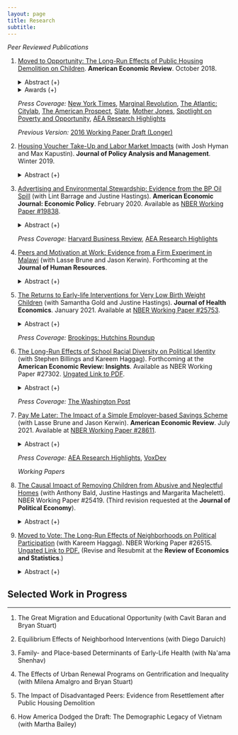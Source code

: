 ```yaml
---
layout: page
title: Research
subtitle: 
---
```


<!-- ## Research -->
<!-- ---- -->

*Peer Reviewed Publications*

1. [Moved to Opportunity: The Long-Run Effects of Public Housing Demolition on Children](https://www.aeaweb.org/articles?id=10.1257/aer.20161352). **American Economic Review**. October 2018.

   <details><summary> Abstract (+) </summary>
   
   <blockquote>
   <p align="justify"> This paper provides new evidence on the effects of moving out of disadvantaged neighborhoods on the long-run outcomes of children. I study public housing demolitions in Chicago, which forced low-income households to relocate to less disadvantaged neighborhoods using housing vouchers. Specifically, I compare young adult outcomes of displaced children to their peers who lived in nearby public housing that was not demolished. Displaced children are more likely to be employed and earn more in young adulthood. I also find that displaced children have fewer violent crime arrests. Children displaced at young ages have lower high school dropout rates.<br></p> </blockquote>   
   </details>
   
   <details><summary> Awards (+)</summary><br>
   <ul>
      <li>2017 Dorothy S. Thomas Award by the Population Association of America </li>
      <li>2017 Dissertation Prize by the Human Capital and Economic Opportunity (HCEO) Global Working Group </li>
      <li>2015 Parker Prize by the Department of Economics at University of Michigan </li>
   </ul>
   </details>   
  
   *Press Coverage:* [New York Times](http://www.nytimes.com/2016/03/27/upshot/growing-up-in-a-bad-neighborhood-does-more-harm-than-we-thought.html), [Marginal Revolution](http://marginalrevolution.com/marginalrevolution/2016/03/americas-poor-move-around-enough.html), [The Atlantic: Citylab](http://www.citylab.com/housing/2016/03/what-demolitions-of-chicagos-projects-in-1990-reveal-about-housing-vouchers/475809/), [The American Prospect](http://prospect.org/article/when-poor-move-do-they-move), [Slate](http://www.slate.com/blogs/xx_factor/2016/04/08/getting_poor_kids_out_of_poor_neighborhoods_helps_even_more_than_we_thought.html), [Mother Jones](http://www.motherjones.com/kevin-drum/2016/03/moving-kids-out-bad-neighborhoods-big-deal), [Spotlight on Poverty and Opportunity](http://spotlightonpoverty.org/spotlight-exclusives/big-benefits-moving-better-neighborhood/), [AEA Research Highlights](https://www.aeaweb.org/research/public-housing-demolition-forced-relocation-impact-employment-earnings)
   
   *Previous Version:* [2016 Working Paper Draft (Longer)](http://www.ericchyn.com/files/Chyn_Moved_to_Opportunity.pdf)

2. [Housing Voucher Take-Up and Labor Market Impacts](https://onlinelibrary.wiley.com/doi/10.1002/pam.22104) (with Josh Hyman and Max Kapustin). **Journal of Policy Analysis and Management**. Winter 2019.

   <details><summary> Abstract (+) </summary>
   <blockquote> <p align="justify"> Low participation rates in government assistance programs are a major policy concern in the United States. This paper studies take‐up of Section 8 housing vouchers, a program in which take‐up rates are quite low among interested and eligible households. We link 18,109 households in Chicago that were offered vouchers through a lottery to administrative data and study how baseline employment, earnings, public assistance, arrests, residential location, and children's academic performance predict take‐up. Our analysis finds mixed evidence of whether the most disadvantaged or distressed households face the largest barriers to program participation. We also study the causal impact of peer behavior on take‐up by exploiting idiosyncratic variation in the timing of voucher offers. We find that the probability of lease‐up increases with the number of neighbors who recently received voucher offers. Finally, we explore the policy implications of increasing housing voucher take‐up by applying reweighting methods to existing causal impact estimates of voucher receipt. This analysis suggests that greater utilization of vouchers may lead to larger reductions in labor market activity. Differences in take‐up rates across settings may be important to consider when assessing the external validity of studies identifying the effects of public assistance programs.<br></p> </blockquote>   
   </details>
   
3. [Advertising and Environmental Stewardship: Evidence from the BP Oil Spill](https://www.aeaweb.org/articles?id=10.1257/pol.20160555) (with Lint Barrage and Justine Hastings). **American Economic Journal: Economic Policy**. February 2020. Available as [NBER Working Paper #19838](http://www.nber.org/papers/w19838). 

   <details><summary> Abstract (+) </summary>
   
   <blockquote>
   <p align="justify"> This paper explores whether private markets can incentivize environmental stewardship. We examine the consumer response to the 2010 BP oil spill and test how BP's investment in the 2000-2008 "Beyond Petroleum" green advertising campaign affected this response. We find evidence consistent with consumer punishment: BP station margins and volumes declined by 2.9 cents per gallon and 4.2 percent, respectively, in the month after the spill. However, pre-spill advertising significantly dampened the price response, and may have reduced brand switching by BP stations. These results indicate that firms may have incentives to engage in green advertising without investments in environmental stewardship.<br></p> </blockquote>   
   </details>

   *Press Coverage:* [Harvard Business Review](https://hbr.org/2014/02/study-green-advertising-helped-bp-recover-from-the-deepwater-horizon-spill), [AEA Research Highlights](https://www.aeaweb.org/research/bp-oil-spill-advertising)
   
4. [Peers and Motivation at Work: Evidence from a Firm Experiment in Malawi](http://www.ericchyn.com/files/Brune_Chyn_and_Kerwin_PeerEffects_Latest.pdf) (with Lasse Brune and Jason Kerwin). Forthcoming at the **Journal of Human Resources**.

   <details><summary> Abstract (+) </summary>
   
   <blockquote>
   <p align="justify"> This paper studies workplace peer effects by randomly varying work assignments at a tea estate in Malawi. We find that increasing mean peer ability by 10 percent raises productivity by 0.3 percent. This effect is driven by the responses of women. Neither production nor compensation externalities cause the effect because workers receive piece rates and do not work in teams. Additional analyses provide no support for learning or socialization as mechanisms. Instead, peer effects appear to operate through "motivation": given the choice to be reassigned, most workers prefer working near high-ability co-workers because these peers motivate them to work harder.<br></p> </blockquote>   
   </details>

5. [The Returns to Early-life Interventions for Very Low Birth Weight Children](https://www.sciencedirect.com/science/article/pii/S0167629620310468) (with Samantha Gold and Justine Hastings). **Journal of Health Economics**. January 2021. Available at [NBER Working Paper #25753](https://www.nber.org/papers/w25753).

   <details><summary> Abstract (+) </summary>
   <blockquote>
   <p align="justify"> 
   We use comprehensive administrative data from Rhode Island to measure the impact of early-life interventions for low birth weight newborns on later-life outcomes. We use a regression discontinuity design based on the 1,500-gram threshold for Very Low Birth Weight (VLBW) status. We show that threshold crossing causes more intense in-hospital care, in line with prior studies. Threshold crossing also causes a 0.34 standard deviation increase in test scores in elementary and middle school, a 17.1 percentage point increase in the probability of college enrollment, and a $66,997 decrease in social program expenditures by age 14. We explore potential mechanisms driving impacts.
   <br></p> </blockquote>   
   </details>
   
   *Press Coverage:* [Brookings: Hutchins Roundup](https://www.brookings.edu/blog/up-front/2019/04/18/hutchins-roundup-early-childhood-health-investments-knowledge-diffusion-and-more/)
   
6. [The Long-Run Effects of School Racial Diversity on Political Identity](https://www.aeaweb.org/articles?id=10.1257/aeri.20200336&&) (with Stephen Billings and Kareem Haggag). Forthcoming at the **American Economic Review: Insights**. Available as NBER Working Paper #27302. [Ungated Link to PDF](https://www.ericchyn.com/files/BCH_School_Racial_Diversity_Political_Identity_AERI_Final_with_Stars.pdf).

   <details><summary> Abstract (+) </summary>
   <blockquote>
   <p align="justify"> 
   How do early-life experiences shape political identity? In this paper, we study how a shock to the social lives of youth affected their party affiliation in adulthood. Specifically, we examine the end of race-based busing in Charlotte-Mecklenburg schools (CMS), an event that led to large changes in school racial composition. Using linked administrative data, we compare party affiliation for students who had lived on opposite sides of newly drawn school boundaries. We find that a 10-percentage point increase in the share of minorities in a student's assigned school decreased their likelihood of registering as a Republican by 8.8 percent. Consistent with the contact hypothesis, this impact is entirely driven by white students (a 12 percent decrease). This effect size is roughly 16 percent of the correlation between parents and their children's party affiliations. Finally, consistent with this change reflecting underlying partisan identity, we find no significant effect on voter registration likelihood. Together these results suggest that schools in childhood play an important role in shaping partisanship.
   <br></p> </blockquote>   
   </details>
   
   *Press Coverage:* [The Washington Post](https://www.washingtonpost.com/business/2020/06/12/white-students-exposed-more-minority-peers-are-less-likely-register-republicans/)
   
7. [Pay Me Later: The Impact of a Simple Employer-based Savings Scheme](http://www.ericchyn.com/files/Brune_Chyn_and_Kerwin_PayMeLater_Latest.pdf) (with Lasse Brune and Jason Kerwin). **American Economic Review**. July 2021. Available at [NBER Working Paper #28611](http://www.nber.org/papers/w28611).

   <details><summary> Abstract (+) </summary>
   <blockquote>
   <p align="justify"> 
   We study a simple savings scheme that allows workers to defer receipt of part of their wages for three months at zero interest. The scheme significantly increases savings  during the deferral period, leading to higher post-disbursement spending on lumpy expenditures. Two years later, after two additional rounds of the savings scheme, we find that treated workers have made permanent improvements to their homes. The popularity of the scheme suggests a lack of good alternative savings options, and analysis of a follow-up experiment shows that demand for the scheme is also due to the scheme's ability to address self-control issues.
   <br></p> </blockquote>   
   </details>
   
   *Press Coverage:* [AEA Research Highlights](https://www.aeaweb.org/research/deferred-payment-malawi-savings), [VoxDev](https://voxdev.org/topic/finance/overcoming-barriers-savings-through-deferred-wage-payments-evidence-malawi)

    *Working Papers*

8. [The Causal Impact of Removing Children from Abusive and Neglectful Homes](https://www.nber.org/papers/w25419) (with Anthony Bald, Justine Hastings and Margarita Machelett). NBER Working Paper #25419. (Third revision requested at the **Journal of Political Economy**).

   <details><summary> Abstract (+) </summary>
   <blockquote>
   <p align="justify"> 
   This paper measures impacts of removing children from families investigated for abuse or neglect. We use removal tendencies of child protection investigators as an instrument. We focus on young children investigated before age 6 and find that removal significantly increases test scores and reduces grade repetition for girls. There are no detectable impacts for boys. This pattern of results does not appear to be driven by heterogeneity in pre-removal characteristics, foster placements, or the type of schools attended after removal. The results are consistent with the hypothesis that development of abused and neglected girls is more responsive to home removal.
   <br></p> </blockquote>   
   </details>

9. [Moved to Vote: The Long-Run Effects of Neighborhoods on Political Participation](https://www.nber.org/papers/w26515) (with Kareem Haggag). NBER Working Paper #26515. [Ungated Link to PDF.](http://www.ericchyn.com/files/Chyn_Haggag_2019_Moved_to_Vote.pdf) (Revise and Resubmit at the **Review of Economics and Statistics**.)

   <details><summary> Abstract (+) </summary>
   <blockquote>
   <p align="justify"> 
   How does one's childhood neighborhood shape political engagement later in life? We leverage a natural experiment that moved children out of disadvantaged neighborhoods to study effects on their voting behavior more than a decade later. Using linked administrative data, we find that children who were displaced by public housing demolitions and moved using housing vouchers are 12 percent (3.3 percentage points) more likely to vote in adulthood, relative to their non-displaced peers. We argue that this result is unlikely to be driven by changes in incarceration or in their parents' outcomes, but rather by improvements in education and labor market outcomes, and perhaps by socialization. These results suggest that, in addition to reducing economic inequality, housing assistance programs that improve one's childhood neighborhood may be a useful tool in reducing inequality in political participation.
   <br></p> </blockquote>   
   </details>

## Selected Work in Progress
----

1. The Great Migration and Educational Opportunity (with Cavit Baran and Bryan Stuart)

2. Equilibrium Effects of Neighborhood Interventions (with Diego Daruich)

3. Family- and Place-based Determinants of Early-Life Health (with Na'ama Shenhav) 

4. The Effects of Urban Renewal Programs on Gentrification and Inequality (with Milena Amalgro and Bryan Stuart)

5. The Impact of Disadvantaged Peers: Evidence from Resettlement after Public Housing Demolition 

6. How America Dodged the Draft: The Demographic Legacy of Vietnam (with Martha Bailey)
